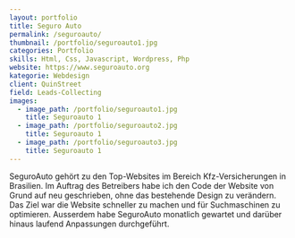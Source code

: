 ```yaml
---
layout: portfolio
title: Seguro Auto
permalink: /seguroauto/
thumbnail: /portfolio/seguroauto1.jpg
categories: Portfolio 
skills: Html, Css, Javascript, Wordpress, Php
website: https://www.seguroauto.org
kategorie: Webdesign
client: QuinStreet
field: Leads-Collecting
images:
  - image_path: /portfolio/seguroauto1.jpg
    title: Seguroauto 1
  - image_path: /portfolio/seguroauto2.jpg
    title: Seguroauto 1
  - image_path: /portfolio/seguroauto3.jpg
    title: Seguroauto 1
---
```


SeguroAuto gehört zu den Top-Websites im Bereich Kfz-Versicherungen in Brasilien. Im Auftrag des Betreibers habe ich den Code der Website von Grund auf neu geschrieben, ohne das bestehende Design zu verändern. Das Ziel war die Website schneller zu machen und für Suchmaschinen zu optimieren. Ausserdem habe SeguroAuto monatlich gewartet und darüber hinaus laufend Anpassungen durchgeführt.

